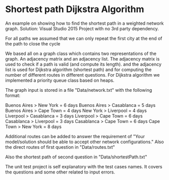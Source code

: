 # Shortest path Dijkstra Algorithm
An example on showing how to find the shortest path in a weighted network graph.
Solution: Visual Studio 2015 Project with no 3rd party dependency.

For all paths we assumed that we can only repeat the first city at the end of the path to close the cycle

We based all on a graph class which contains two representations of the graph. 
An adjacency matrix and an adjacency list. 
The adjacency matrix is used to check if a path is valid (and compute its length). 
and the adjacency list is used for Dijkstra algorithm (shortest path) and for computing the number of different routes in different questions.
For Dijkstra algorithm we implemented a priority queue class based on heaps.

The graph input is stored in a file "Data/network.txt" with the following format:

Buenos Aires > New York = 6 days
Buenos Aires > Casablanca = 5 days
Buenos Aires > Cape Town = 4 days
New York > Liverpool = 4 days
Liverpool > Casablanca = 3 days
Liverpool > Cape Town = 6 days
Casablanca > Liverpool = 3 days
Casablanca > Cape Town = 6 days
Cape Town > New York = 8 days

Additional routes can be added to answer the requirement of "Your model/solution should be able to accept other network configurations."
Also the direct routes of first question in "Data/routes.txt"

Also the shortest path of second question in "Data/shortestPath.txt"

The unit test project is self explanatory with the test cases names. It covers the questions and some other related to input errors.

